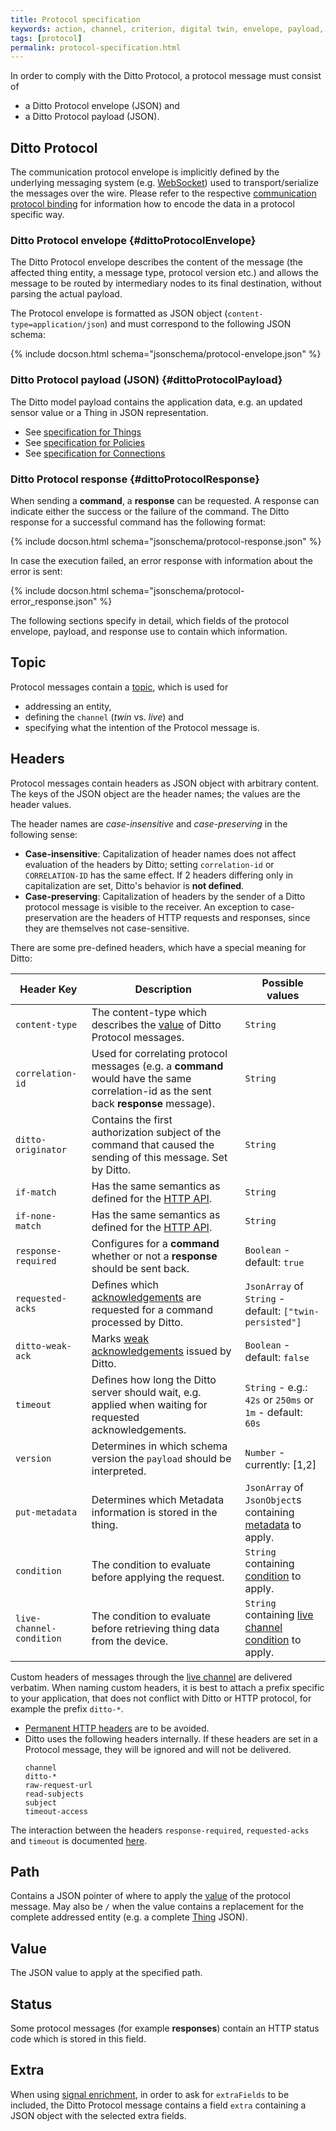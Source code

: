 ```yaml
---
title: Protocol specification
keywords: action, channel, criterion, digital twin, envelope, payload, protocol, specification, twin
tags: [protocol]
permalink: protocol-specification.html
---
```


In order to comply with the Ditto Protocol, a protocol message must consist of

* a Ditto Protocol envelope (JSON) and
* a Ditto Protocol payload (JSON).


## Ditto Protocol

The communication protocol envelope is implicitly defined by the underlying messaging system 
(e.g. [WebSocket](httpapi-protocol-bindings-websocket.html)) used to transport/serialize the messages over the wire.
Please refer to the respective [communication protocol binding](protocol-bindings.html) for information how to encode
the data in a protocol specific way.


### Ditto Protocol envelope {#dittoProtocolEnvelope}

The Ditto Protocol envelope describes the content of the message (the affected thing entity, a message type, protocol
version etc.) and allows the message to be routed by intermediary nodes to its final destination, without parsing the
actual payload.

The Protocol envelope is formatted as JSON object (`content-type=application/json`) and must correspond to the 
following JSON schema:

{% include docson.html schema="jsonschema/protocol-envelope.json" %}


### Ditto Protocol payload (JSON) {#dittoProtocolPayload}

The Ditto model payload contains the application data, e.g. an updated sensor value or a Thing in JSON representation.
 
* See [specification for Things](protocol-specification-things.html)
* See [specification for Policies](protocol-specification-policies.html) 
* See [specification for Connections](protocol-specification-connections.html) 


### Ditto Protocol response {#dittoProtocolResponse}

When sending a **command**, a **response** can be requested.
A response can indicate either the success or the failure of the command. 
The Ditto response for a successful command has the following format:

{% include docson.html schema="jsonschema/protocol-response.json" %}

In case the execution failed, an error response with information about the error is sent:

{% include docson.html schema="jsonschema/protocol-error_response.json" %}

The following sections specify in detail, which fields of the protocol envelope, payload, and response use to contain
which information.


## Topic

Protocol messages contain a [topic](protocol-specification-topic.html), which is used for
* addressing an entity,
* defining the `channel` (*twin* vs. *live*) and
* specifying what the intention of the Protocol message is.

## Headers

Protocol messages contain headers as JSON object with arbitrary content.
The keys of the JSON object are the header names; the values are the header values.

The header names are *case-insensitive* and *case-preserving* in the following sense:
- **Case-insensitive**: Capitalization of header names does not affect evaluation of the headers by Ditto;
setting `correlation-id` or `CORRELATION-ID` has the same effect. If 2 headers differing only in capitalization
are set, Ditto's behavior is **not defined**.
- **Case-preserving**: Capitalization of headers by the sender of a Ditto protocol message is visible to the receiver.
An exception to case-preservation are the headers of HTTP requests and responses,
since they are themselves not case-sensitive.

There are some pre-defined headers, which have a special meaning for Ditto:

| Header Key | Description                                                                                                                          | Possible values                                                                                                |
|------------|--------------------------------------------------------------------------------------------------------------------------------------|----------------------------------------------------------------------------------------------------------------|
| `content-type` | The content-type which describes the [value](#value) of Ditto Protocol messages.                                                     | `String`                                                                                                       |
| `correlation-id` | Used for correlating protocol messages (e.g. a **command** would have the same correlation-id as the sent back **response** message). | `String`                                                                                                       |
| `ditto-originator` | Contains the first authorization subject of the command that caused the sending of this message. Set by Ditto.                       | `String`                                                                                                       |
| `if-match` | Has the same semantics as defined for the [HTTP API](httpapi-concepts.html#conditional-requests).                                    | `String`                                                                                                       |
| `if-none-match` | Has the same semantics as defined for the [HTTP API](httpapi-concepts.html#conditional-requests).                                    | `String`                                                                                                       |
| `response-required` | Configures for a **command** whether or not a **response** should be sent back.                                                      | `Boolean` - default: `true`                                                                                    |
| `requested-acks` | Defines which [acknowledgements](basic-acknowledgements.html) are requested for a command processed by Ditto.                        | `JsonArray` of `String` - default: `["twin-persisted"]`                                                        |
| `ditto-weak-ack` | Marks [weak acknowledgements](basic-acknowledgements.html) issued by Ditto.                                                          | `Boolean` - default: `false`                                                                                   |
| `timeout` | Defines how long the Ditto server should wait, e.g. applied when waiting for requested acknowledgements.                             | `String` - e.g.: `42s` or `250ms` or `1m` - default: `60s`                                                     |
| `version` | Determines in which schema version the `payload` should be interpreted.                                                              | `Number` - currently: \[1,2\]                                                                                  |
| `put-metadata` | Determines which Metadata information is stored in the thing.                                                                        | `JsonArray` of `JsonObject`s containing [metadata](basic-metadata.html) to apply.                              |
| `condition` | The condition to evaluate before applying the request.                                                                               | `String` containing [condition](basic-conditional-requests.html) to apply.                                     |
| `live-channel-condition` | The condition to evaluate before retrieving thing data from the device.                                                              | `String` containing [live channel condition](basic-conditional-requests.html#live-channel-condition) to apply. |

Custom headers of messages through the [live channel](protocol-twinlive.html) are delivered verbatim. When naming 
custom headers, it is best to attach a prefix specific to your application, that does not conflict with Ditto or
HTTP protocol, for example the prefix `ditto-*`.
* [Permanent HTTP headers](https://www.iana.org/assignments/message-headers/message-headers.xml) are to be avoided.
* Ditto uses the following headers internally. If these headers are set in a Protocol message, they will be ignored 
  and will not be delivered.
  ```
  channel
  ditto-*
  raw-request-url
  read-subjects
  subject
  timeout-access
  ```

The interaction between the headers `response-required`, `requested-acks` and `timeout` is documented
[here](basic-acknowledgements.html#interaction-between-headers).


## Path

Contains a JSON pointer of where to apply the [value](#value) of the protocol message.
May also be `/` when the value contains a replacement for the complete addressed entity (e.g. a complete
[Thing](basic-thing.html) JSON).

## Value

The JSON value to apply at the specified path.

## Status

Some protocol messages (for example **responses**) contain an HTTP status code which is stored in this field.

## Extra

When using [signal enrichment](basic-enrichment.html), in order to ask for `extraFields` to be included, the
Ditto Protocol message contains a field `extra` containing a JSON object with the selected extra fields.
